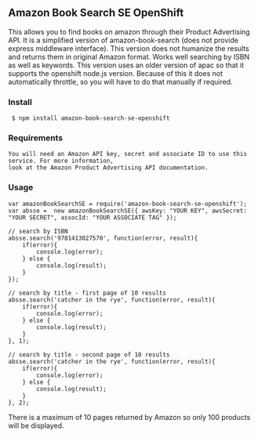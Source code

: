 ## Amazon Book Search SE OpenShift

This allows you to find books on amazon through their Product Advertising API. 
It is a simplified version of amazon-book-search (does not provide express middleware interface). 
This version does not humanize the results and returns them in original Amazon format. Works
well searching by ISBN as well as keywords. This version uses an older version of apac so that
it supports the openshift node.js version. Because of this it does not automatically throttle,
so you will have to do that manually if required.

### Install

     $ npm install amazon-book-search-se-openshift

### Requirements
    You will need an Amazon API key, secret and associate ID to use this service. For more information,
    look at the Amazon Product Advertising API documentation.

### Usage 

    var amazonBookSearchSE = require('amazon-book-search-se-openshift');
    var absse =  new amazonBookSearchSE({ awsKey: "YOUR KEY", awsSecret: "YOUR SECRET", assocId: "YOUR ASSOCIATE TAG" });

    // search by ISBN
    absse.search('9781413027570', function(error, result){
        if(error){
            console.log(error);
        } else {
            console.log(result);
        }
    });

    // search by title - first page of 10 results
    absse.search('catcher in the rye', function(error, result){
        if(error){
            console.log(error);
        } else {
            console.log(result);
        }
    }, 1);

    // search by title - second page of 10 results
    absse.search('catcher in the rye', function(error, result){
        if(error){
            console.log(error);
        } else {
            console.log(result);
        }
    }, 2);

There is a maximum of 10 pages returned by Amazon so only 100 products will be displayed.
